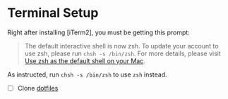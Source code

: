 # Terminal Setup

Right after installing [iTerm2], you must be getting this prompt:

> The default interactive shell is now zsh.
To update your account to use zsh, please run `chsh -s /bin/zsh`.
For more details, please visit [Use zsh as the default shell on your Mac](https://support.apple.com/kb/HT208050).

As instructed, run `chsh -s /bin/zsh` to use `zsh` instead.

- [ ] Clone [dotfiles](https://github.com/zainfathoni/dotfiles)
